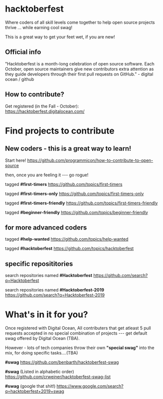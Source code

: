 # hacktoberfest
Where coders of all skill levels come together to help open source projects thrive ... while earning cool swag! 

This is a great way to get your feet wet, if you are new!  


## Official info
"Hacktoberfest is a month-long celebration of open source software. Each October, open source maintainers give new contributors extra attention as they guide developers through their first pull requests on GitHub." - digital ocean / github  

## How to contribute?

Get registered (in the Fall - October): https://hacktoberfest.digitalocean.com/

# Find projects to contribute

## New coders - this is a great way to learn!

 Start here!  https://github.com/programmicon/how-to-contribute-to-open-source
 
 then, once you are feeling it --- go rogue!

 tagged **#first-timers** https://github.com/topics/first-timers
 
 tagged **#first-timers-only** https://github.com/topics/first-timers-only
 
 tagged **#first-timers-friendly** https://github.com/topics/first-timers-friendly
 
 tagged **#beginner-friendly** https://github.com/topics/beginner-friendly

## for more advanced coders

 tagged **#help-wanted** https://github.com/topics/help-wanted

 tagged **#hacktoberfest** https://github.com/topics/hacktoberfest
 
## specific reposititories 
 search repositories named **#Hacktoberfest** https://github.com/search?q=Hacktoberfest

 search repositories named  **#Hacktoberfest-2019** https://github.com/search?q=Hacktoberfest-2019

# What's in it for you?

Once registered with Digital Ocean, All contributers that get atleast 5 pull requests accepted in no special combination of projects --- get default swag offered by Digital Ocean (TBA).

However - lots of tech companies throw their own **"special swag"** into the mix, for doing specific tasks....(TBA)

**#swag**   https://github.com/benbarth/hacktoberfest-swag

**#swag**  (Listed in alphabetic order) https://github.com/crweiner/hacktoberfest-swag-list

**#swag** (google that shit!) https://www.google.com/search?q=hacktoberfest+2019+swag

